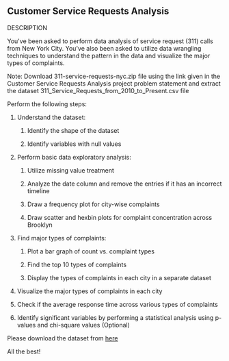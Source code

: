 ## Customer Service Requests Analysis

DESCRIPTION

You've been asked to perform data analysis of service request (311) calls from New York City. You've also been asked to utilize data wrangling techniques 
to understand the pattern in the data and visualize the major types of complaints.

Note: Download 311-service-requests-nyc.zip file using the link given in the Customer Service Requests Analysis project problem statement and extract
the dataset 311_Service_Requests_from_2010_to_Present.csv file

Perform the following steps:

1. Understand the dataset:

   1. Identify the shape of the dataset

   2. Identify variables with null values

2. Perform basic data exploratory analysis:

   1. Utilize missing value treatment

   2. Analyze the date column and remove the entries if it has an incorrect timeline

   3. Draw a frequency plot for city-wise complaints

   4. Draw scatter and hexbin plots for complaint concentration across Brooklyn

3. Find major types of complaints:

   1. Plot a bar graph of count vs. complaint types

   2. Find the top 10 types of complaints

   3. Display the types of complaints in each city in a separate dataset

 

4. Visualize the major types of complaints in each city

5. Check if the average response time across various types of complaints

6. Identify significant variables by performing a statistical analysis using p-values and chi-square values (Optional)

Please download the dataset from [here](https://github.com/Simplilearn-Edu/Data-Science-with-Python-Project-2-)

All the best!

